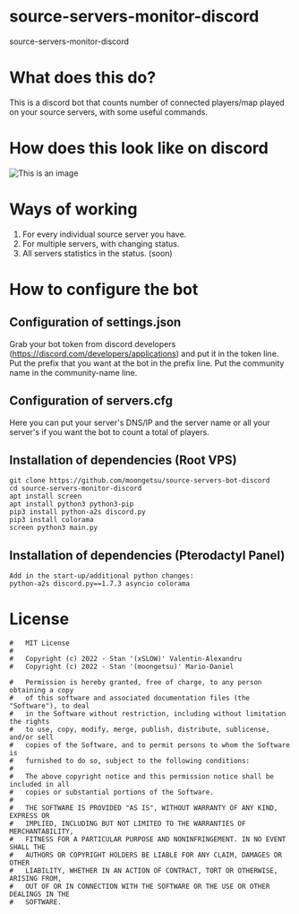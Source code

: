 # source-servers-monitor-discord
source-servers-monitor-discord

# What does this do?
This is a discord bot that counts number of connected players/map played on your source servers, with some useful commands.

# How does this look like on discord

![This is an image](https://i.imgur.com/qbFtS11.png)

# Ways of working

1) For every individual source server you have.
2) For multiple servers, with changing status.
3) All servers statistics in the status. (soon)

# How to configure the bot

## Configuration of settings.json
Grab your bot token from discord developers (https://discord.com/developers/applications) and put it in the token line.
Put the prefix that you want at the bot in the prefix line.
Put the community name in the community-name line.

## Configuration of servers.cfg
Here you can put your server's DNS/IP and the server name or all your server's if you want the bot to count a total of players.

## Installation of dependencies (Root VPS)

```
git clone https://github.com/moongetsu/source-servers-bot-discord
cd source-servers-monitor-discord
apt install screen
apt install python3 python3-pip
pip3 install python-a2s discord.py
pip3 install colorama
screen python3 main.py
```

## Installation of dependencies (Pterodactyl Panel)

```
Add in the start-up/additional python changes: 
python-a2s discord.py==1.7.3 asyncio colorama
```
# License

```
#   MIT License
#   
#   Copyright (c) 2022 - Stan '(xSLOW)' Valentin-Alexandru 
#   Copyright (c) 2022 - Stan '(moongetsu)' Mario-Daniel

#   Permission is hereby granted, free of charge, to any person obtaining a copy
#   of this software and associated documentation files (the "Software"), to deal
#   in the Software without restriction, including without limitation the rights
#   to use, copy, modify, merge, publish, distribute, sublicense, and/or sell
#   copies of the Software, and to permit persons to whom the Software is
#   furnished to do so, subject to the following conditions:
#   
#   The above copyright notice and this permission notice shall be included in all
#   copies or substantial portions of the Software.
#   
#   THE SOFTWARE IS PROVIDED "AS IS", WITHOUT WARRANTY OF ANY KIND, EXPRESS OR
#   IMPLIED, INCLUDING BUT NOT LIMITED TO THE WARRANTIES OF MERCHANTABILITY,
#   FITNESS FOR A PARTICULAR PURPOSE AND NONINFRINGEMENT. IN NO EVENT SHALL THE
#   AUTHORS OR COPYRIGHT HOLDERS BE LIABLE FOR ANY CLAIM, DAMAGES OR OTHER
#   LIABILITY, WHETHER IN AN ACTION OF CONTRACT, TORT OR OTHERWISE, ARISING FROM,
#   OUT OF OR IN CONNECTION WITH THE SOFTWARE OR THE USE OR OTHER DEALINGS IN THE
#   SOFTWARE.
```
